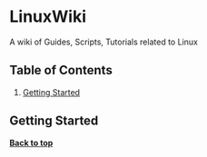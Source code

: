 LinuxWiki
=========

A wiki of Guides, Scripts, Tutorials related to Linux



Table of Contents
-----------------

  1. [Getting Started](#Getting-Started)
      
           
## Getting Started



**[Back to top](#table-of-contents)**

